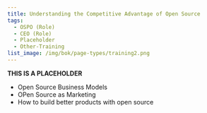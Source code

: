 ```yaml
---
title: Understanding the Competitive Advantage of Open Source
tags: 
  - OSPO (Role)
  - CEO (Role)
  - Placeholder
  - Other-Training
list_image: /img/bok/page-types/training2.png
---
```


**THIS IS A PLACEHOLDER**

- Open Source Business Models 
- OPen Source as Marketing
- How to build better products with open source
